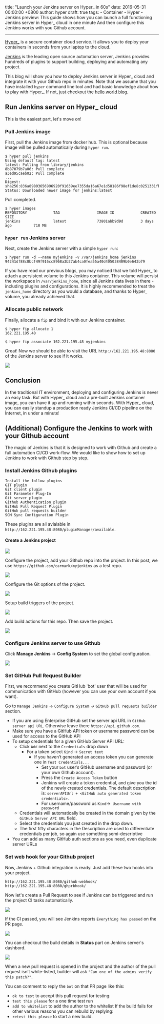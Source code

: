 title: "Launch your Jenkins server on Hyper_ in 60s"
date: 2016-05-31 00:00:00 +0800
author: hyper
draft: true
tags:
    - Container
    - Hyper
    - Jenkins
preview: This guide shows how you can launch a full functioning Jenkins server in Hyper_ cloud in one minute And then configure this Jenkins works with you Github account.

---

[Hyper_](https://www.hyper.sh/) is a secure container cloud service. It allows you to deploy your containers in seconds from your laptop to the cloud.

[Jenkins](https://jenkins.io/) is the leading open source automation server, Jenkins provides hundreds of plugins to support building, deploying and automating any project.

This blog will show you how to deploy Jenkins server in Hyper_ cloud and integrate it with your Github repo in minutes. Note that we assume that you have installed `hyper` command line tool and had basic knowledge about how to play with Hyper_. If not, just checkout the [hello world blog](learn-hyper_-by-examples-hello-world-in-a-container.md).

## Run Jenkins server on Hyper_ cloud

This is the easiest part, let's move on!

### Pull Jenkins image

First, pull the Jenkins image from docker hub. This is optional because image will be pulled automatically during `hyper run`.

```shell
$ hyper pull jenkins
Using default tag: latest
latest: Pulling from library/jenkins
8b87079b7a06: Pull complete 
a3ed95caeb02: Pull complete 
...
Digest: sha256:836a89893656996920f91639ee7355da16a67e1d58186f98ef1de8c0251331fb
Status: Downloaded newer image for jenkins:latest
```
Pull completed.

```shell
$ hyper images
REPOSITORY            TAG                 IMAGE ID            CREATED             SIZE
jenkins               latest              73801abb9d9d        3 days ago          710 MB
```

### `hyper run` Jenkins server
Next, create the Jenkins server with a simple `hyper run`:
```
$ hyper run -d --name myjenkins -v /var/jenkins_home jenkins
94241df88c8bcf49f916cc8968a3b27ab4ca0fea55a40d405038409b0e643b79
```

If you have read our previous blogs, you may noticed that we told Hyper_ to attach a persistent volume to this Jenkins container. This volume will persist the workspace in `/var/jenkins_home`, since all Jenkins data lives in there - including plugins and configurations. It is highly recommended to treat the `jenkins_home` directory as you would a database, and thanks to Hyper_ volume, you already achieved that.

### Allocate public network
Finally, allocate a `fip` and bind it with our Jenkins container.

```
$ hyper fip allocate 1
162.221.195.48

$ hyper fip associate 162.221.195.48 myjenkins
```
Great! Now we should be able to  visit the URL `http://162.221.195.48:8080` of the Jenkins server to see if it works.

![](-/images/launch-your-jenkins-server-on-hyper/0.png)

## Conclusion

In the traditional IT environment, deploying and configuring Jenkins is never an easy task. But with Hyper_ cloud and a pre-built Jenkins container image, you can have it up and running within seconds.  With Hyper_ cloud,  you can easily standup a production ready Jenkins CI/CD pipeline on the Internet, in under a minute!

## (Additional) Configure the Jenkins to work with your Github account

The magic of Jenkins is that it is designed to work with Github and create a full automation CI/CD work-flow. We would like to show how to set up Jenkins to work with Github step by step.

### Install Jenkins Github plugins
```
Install the follow plugins
GIT plugin
Git client plugin
Git Parameter Plug-In
Git server plugin
Github Authentication plugin
GitHub Pull Request Plugin
GitHub pull requests builder
SCM Sync Configuration Plugin
```

These plugins are all avialable in `http://162.221.195.48:8080/pluginManager/available`.

#### Create a Jenkins project

![](-/images/launch-your-jenkins-server-on-hyper/1.jpg)

Configure the project, add your Github repo into the project. In this post, we use `https://github.com/carmark/myjenkins` as a test repo.

![](-/images/launch-your-jenkins-server-on-hyper/2.jpg)

Configure the Git options of the project.

![](-/images/launch-your-jenkins-server-on-hyper/3.jpg)

Setup build triggers of the project.

![](-/images/launch-your-jenkins-server-on-hyper/4.jpg)

Add build actions for this repo. Then save the project.

![](-/images/launch-your-jenkins-server-on-hyper/5.jpg)

### Configure Jenkins server to use Github

Click **Manage Jenkins** -> **Config System** to set the global configuration.

![](-/images/launch-your-jenkins-server-on-hyper/6.jpg)


### Set GitHub Pull Request Builder

First, we recommend you create GitHub 'bot' user that will be used for communication with GitHub (however you can use your own account if you want).

Go to `Manage Jenkins` -> `Configure System` -> `GitHub pull requests builder` section.

* If you are using Enterprise GitHub set the server api URL in `GitHub server api URL`. Otherwise leave there `https://api.github.com`.
* Make sure you have a GitHub API token or username password can be used for access to the GitHub API
* To setup credentials for a given GitHub Server API URL:
  * Click `Add` next to the `Credentials` drop down
    * For a token select `Kind` -> `Secret text`
      * If you haven’t generated an access token you can generate one in `Test Credentials...`
          * Set your `bot` user’s GitHub username and password (or your own Github account).
          * Press the `Create Access Token` button
          * Jenkins will create a token credential, and give you the id of the newly created credentials. The default description is: `serverAPIUrl + <GitHub auto generated token credentials>`.
        * For username/password us `Kind`->` Username with password`
  * Credentials will automatically be created in the domain given by the `GitHub Server API URL` field.
  * Select the credentials you just created in the drop down.
  * The first fifty characters in the Description are used to differentiate credentials per job, so again use something semi-descriptive
* You can add as many GitHub auth sections as you need, even duplicate server URLs

### Set web hook for your Github project

Now, Jenkins + Github integration is ready. Just add these two hooks into your project.
```
http://162.221.195.48:8080/github-webhook/
http://162.221.195.48:8080/ghprbhook/
```

Now let's create a Pull Request to see if Jenkins can be triggered and run the project CI tasks automatically.

![](-/images/launch-your-jenkins-server-on-hyper/7.jpg)

If the CI passed, you will see Jenkins reports `Everything has passed` on the PR page.

![](-/images/launch-your-jenkins-server-on-hyper/8.jpg)

You can checkout the build details in **Status** part on Jenkins server's dashbord.

![](-/images/launch-your-jenkins-server-on-hyper/9.jpg)

When a new pull request is opened in the project and the author of the pull request isn’t white-listed, builder will ask `"Can one of the admins verify this patch?"`. 

You can comment to reply the `bot` on that PR page like this:

* `ok to test` to accept this pull request for testing
* `test this please` for a one time test run
* `add to whitelist` to add the author to the whitelist
If the build fails for other various reasons you can rebuild by replying:
* `retest this please` to start a new build.
